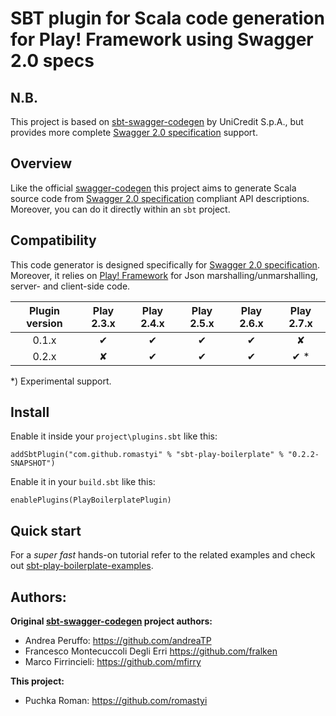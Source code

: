 # SBT plugin for Scala code generation for Play! Framework using Swagger 2.0 specs 

## N.B.

This project is based on [sbt-swagger-codegen](https://github.com/unicredit/sbt-swagger-codegen) by UniCredit S.p.A., but provides more complete [Swagger 2.0 specification](https://github.com/OAI/OpenAPI-Specification/blob/master/versions/2.0.md) support.

## Overview

Like the official [swagger-codegen](https://github.com/swagger-api/swagger-codegen) this project aims to generate Scala source code from [Swagger 2.0 specification](https://github.com/OAI/OpenAPI-Specification/blob/master/versions/2.0.md) compliant API descriptions.
Moreover, you can do it directly within an `sbt` project.

## Compatibility

This code generator is designed specifically for [Swagger 2.0 specification](https://github.com/OAI/OpenAPI-Specification/blob/master/versions/2.0.md). Moreover, it relies on [Play! Framework](http://www.playframework.com) for Json marshalling/unmarshalling, server- and client-side code.

| Plugin version | Play 2.3.x | Play 2.4.x | Play 2.5.x | Play 2.6.x | Play 2.7.x |
|:--------------:|:----------:|:----------:|:----------:|:----------:|:----------:|
| 0.1.x          | ✔          | ✔          | ✔          | ✔          | ✘          |  
| 0.2.x          | ✘          | ✔          | ✔          | ✔          | ✔ *        |

*) Experimental support.

## Install

Enable it inside your `project\plugins.sbt` like this:

`addSbtPlugin("com.github.romastyi" % "sbt-play-boilerplate" % "0.2.2-SNAPSHOT")`

Enable it in your `build.sbt` like this:

`enablePlugins(PlayBoilerplatePlugin)`

## Quick start

For a *super fast* hands-on tutorial refer to the related examples and check out [sbt-play-boilerplate-examples](https://github.com/romastyi/sbt-play-boilerplate-examples).

## Authors:

**Original [sbt-swagger-codegen](https://github.com/unicredit/sbt-swagger-codegen) project authors:**
* Andrea Peruffo: <https://github.com/andreaTP>
* Francesco Montecuccoli Degli Erri <https://github.com/fralken>
* Marco Firrincieli: <https://github.com/mfirry>

**This project:**
* Puchka Roman: <https://github.com/romastyi>
